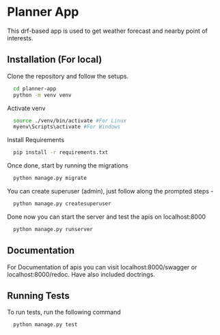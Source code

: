 # Planner App

This drf-based app is used to get weather forecast and nearby point of interests.

## Installation (For local)

Clone the repository and follow the setups.

```bash
  cd planner-app
  python -m venv venv
```

Activate venv

```bash
  source ./venv/bin/activate #For Linux
  myenv\Scripts\activate #For Windows
```

Install Requirements

```bash
  pip install -r requirements.txt
```

Once done, start by running the migrations

```bash
  python manage.py migrate
```

You can create superuser (admin), just follow along the prompted steps -

```bash
  python manage.py createsuperuser
```

Done now you can start the server and test the apis on localhost:8000

```bash
  python manage.py runserver
```

## Documentation

For Documentation of apis you can visit localhost:8000/swagger or localhost:8000/redoc.
Have also included doctrings.

## Running Tests

To run tests, run the following command

```bash
  python manage.py test
```
